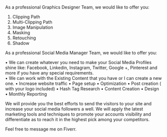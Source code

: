 As a professional Graphics Designer Team, we would like to offer you:

1.	Clipping Path
2.	Multi-Clipping Path
3.	Image Manipulation
4.	Masking
5.	Retouching
6.	Shadow

As a professional Social Media Manager Team, we would like to offer you:

•	We can create whatever you need to make your Social Media Profiles shine like: Facebook, Linkedin, Instagram, Twitter, Google +, Pinterest and more if you have any special requirements.   
•	We can work with the Existing Content that you have or I can create a new one. 
•	Increase website traffic
•	Page setup
•	Optimization
•	Post creation ( with your logo included)
•	Hash Tag Research
•	 Content Creation
•	 Design 
•	 Monthly Reporting

We will provide you the best efforts to send the visitors to your site and increase your social media followers a well. We will apply the latest marketing tools and techniques to promote your accounts visibility and differentiate as to reach it in the highest pick among your competitors.

Feel free to message me on Fiverr.
